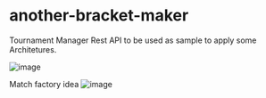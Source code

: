 # another-bracket-maker
Tournament Manager Rest API to be used as sample to apply some Architetures.

![image](https://github.com/joaofalonso/another-bracket-maker/assets/113630640/df93ea74-5626-4388-a34f-e01a8deaa4e5)

Match factory idea
![image](https://github.com/joaofalonso/another-bracket-maker/assets/113630640/c4414d64-2bb1-49b6-b470-c6d94c1f07a0)

